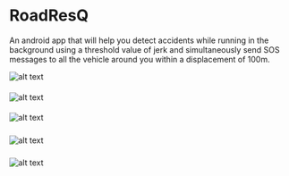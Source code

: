 # RoadResQ
An android app that will help you detect accidents while running in the background using a threshold value of jerk and simultaneously send SOS messages to all the vehicle around you within a displacement of 100m. 




![alt text](https://raw.githubusercontent.com/i-kazimrizvi/RoadResQ/master/ScreenShots/sc4.jpeg )



####



![alt text](https://raw.githubusercontent.com/i-kazimrizvi/RoadResQ/master/ScreenShots/sc3.jpeg)



####


![alt text](https://raw.githubusercontent.com/i-kazimrizvi/RoadResQ/master/ScreenShots/sc2.jpeg)



#####


![alt text](https://raw.githubusercontent.com/i-kazimrizvi/RoadResQ/master/ScreenShots/sc1.jpeg)



#####



![alt text](https://raw.githubusercontent.com/i-kazimrizvi/RoadResQ/master/ScreenShots/sc5.jpeg)
